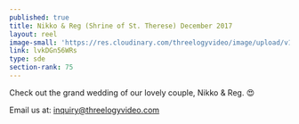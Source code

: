 ```yaml
---
published: true
title: Nikko & Reg (Shrine of St. Therese) December 2017
layout: reel
image-small: 'https://res.cloudinary.com/threelogyvideo/image/upload/v1529923002/Nikko.jpg'
link: lvkDGn56WRs
type: sde
section-rank: 75
---
```

Check out the grand wedding of our lovely couple, Nikko & Reg. 😍 

Email us at: inquiry@threelogyvideo.com
